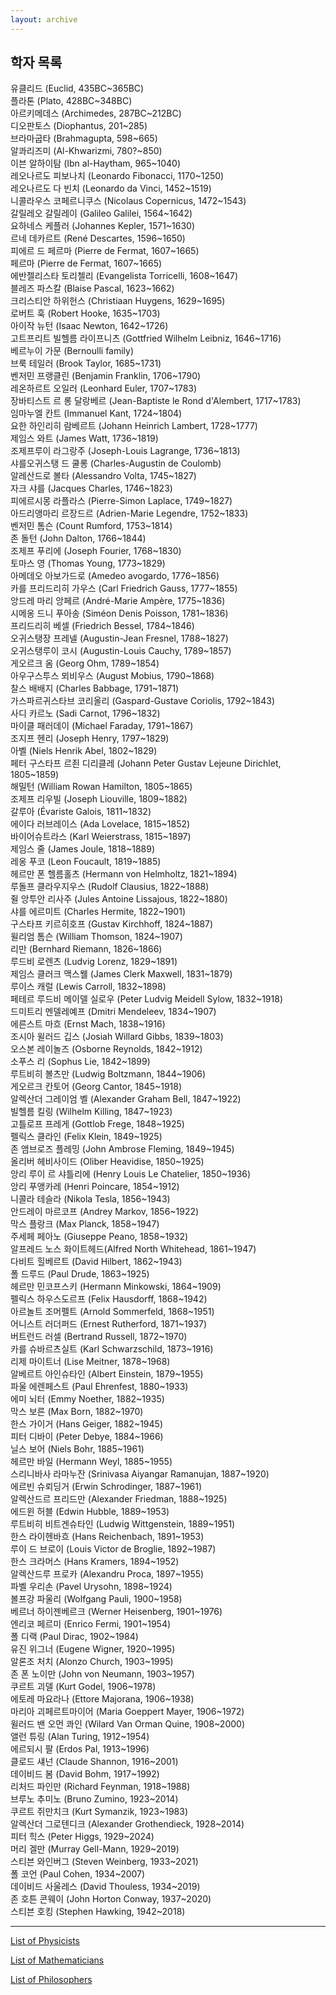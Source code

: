 ```yaml
---
layout: archive
---
```

## 학자 목록

유클리드 (Euclid, 435BC~365BC)  
플라톤 (Plato, 428BC~348BC)  
아르키메데스 (Archimedes, 287BC~212BC)  
디오판토스 (Diophantus, 201~285)  
브라마굽타 (Brahmagupta, 598~665)  
알콰리즈미 (Al-Khwarizmi, 780?~850)  
이븐 알하이탐 (Ibn al-Haytham, 965~1040)  
레오나르도 피보나치 (Leonardo Fibonacci, 1170~1250)  
레오나르도 다 빈치 (Leonardo da Vinci, 1452~1519)  
니콜라우스 코페르니쿠스 (Nicolaus Copernicus, 1472~1543)  
갈릴레오 갈릴레이 (Galileo Galilei, 1564~1642)  
요하네스 케플러 (Johannes Kepler, 1571~1630)  
르네 데카르트 (René Descartes, 1596~1650)  
피에르 드 페르마 (Pierre de Fermat, 1607~1665)  
페르마 (Pierre de Fermat, 1607~1665)  
에반젤리스타 토리첼리 (Evangelista Torricelli, 1608~1647)  
블레즈 파스칼 (Blaise Pascal, 1623~1662)  
크리스티안 하위헌스 (Christiaan Huygens, 1629~1695)  
로버트 훅 (Robert Hooke, 1635~1703)  
아이작 뉴턴 (Isaac Newton, 1642~1726)  
고트프리트 빌헬름 라이프니츠 (Gottfried Wilhelm Leibniz, 1646~1716)  
베르누이 가문 (Bernoulli family)  
브룩 테일러 (Brook Taylor, 1685~1731)  
벤저민 프랭클린 (Benjamin Franklin, 1706~1790)  
레온하르트 오일러 (Leonhard Euler, 1707~1783)  
장바티스트 르 롱 달랑베르 (Jean-Baptiste le Rond d'Alembert, 1717~1783)  
임마누엘 칸트 (Immanuel Kant, 1724~1804)  
요한 하인리히 람베르트 (Johann Heinrich Lambert, 1728~1777)  
제임스 와트 (James Watt, 1736~1819)  
조제프루이 라그랑주 (Joseph-Louis Lagrange, 1736~1813)  
샤를오귀스탱 드 쿨롱 (Charles-Augustin de Coulomb)  
알레산드로 볼타 (Alessandro Volta, 1745~1827)  
자크 샤를 (Jacques Charles, 1746~1823)  
피에르시몽 라플라스 (Pierre-Simon Laplace, 1749~1827)  
아드리앵마리 르장드르 (Adrien-Marie Legendre, 1752~1833)  
벤저민 톰슨 (Count Rumford, 1753~1814)  
존 돌턴 (John Dalton, 1766~1844)  
조제프 푸리에 (Joseph Fourier, 1768~1830)  
토마스 영 (Thomas Young, 1773~1829)  
아메데오 아보가드로 (Amedeo avogardo, 1776~1856)  
카를 프리드리히 가우스 (Carl Friedrich Gauss, 1777~1855)  
앙드레 마리 앙페르 (André-Marie Ampère, 1775~1836)  
시메옹 드니 푸아송 (Siméon Denis Poisson, 1781~1836)  
프리드리히 베셀 (Friedrich Bessel, 1784~1846)  
오귀스탱장 프레넬 (Augustin-Jean Fresnel, 1788~1827)  
오귀스탱루이 코시 (Augustin-Louis Cauchy, 1789~1857)  
게오르크 옴 (Georg Ohm, 1789~1854)  
아우구스투스 뫼비우스 (August Mobius, 1790~1868)  
찰스 배배지 (Charles Babbage, 1791~1871)  
가스파르귀스타브 코리올리 (Gaspard-Gustave Coriolis, 1792~1843)  
사디 카르노 (Sadi Carnot, 1796~1832)  
마이클 패러데이 (Michael Faraday, 1791~1867)  
조지프 헨리 (Joseph Henry, 1797~1829)  
아벨 (Niels Henrik Abel, 1802~1829)  
페터 구스타프 르죈 디리클레 (Johann Peter Gustav Lejeune Dirichlet, 1805~1859)  
해밀턴 (William Rowan Hamilton, 1805~1865)  
조제프 리우빌 (Joseph Liouville, 1809~1882)  
갈루아 (Évariste Galois, 1811~1832)  
에이다 러브레이스 (Ada Lovelace, 1815~1852)  
바이어슈트라스 (Karl Weierstrass, 1815~1897)  
제임스 줄 (James Joule, 1818~1889)  
레옹 푸코 (Leon Foucault, 1819~1885)  
헤르만 폰 헬름홀츠 (Hermann von Helmholtz, 1821~1894)  
루돌프 클라우지우스 (Rudolf Clausius, 1822~1888)  
쥘 앙투안 리사주 (Jules Antoine Lissajous, 1822~1880)  
샤를 에르미트 (Charles Hermite, 1822~1901)  
구스타프 키르히호프 (Gustav Kirchhoff, 1824~1887)  
윌리엄 톰슨 (William Thomson, 1824~1907)  
리만 (Bernhard Riemann, 1826~1866)  
루드비 로렌츠 (Ludvig Lorenz, 1829~1891)  
제임스 클러크 맥스웰 (James Clerk Maxwell, 1831~1879)  
루이스 캐럴 (Lewis Carroll, 1832~1898)  
페테르 루드비 메이델 실로우 (Peter Ludvig Meidell Sylow, 1832~1918)  
드미트리 멘델레예프 (Dmitri Mendeleev, 1834~1907)  
에른스트 마흐 (Ernst Mach, 1838~1916)  
조시아 윌러드 깁스 (Josiah Willard Gibbs, 1839~1803)  
오스본 레이놀즈 (Osborne Reynolds, 1842~1912)  
소푸스 리 (Sophus Lie, 1842~1899)  
루트비히 볼츠만 (Ludwig Boltzmann, 1844~1906)  
게오르크 칸토어 (Georg Cantor, 1845~1918)  
알렉산더 그레이엄 벨 (Alexander Graham Bell, 1847~1922)  
빌헬름 킬링 (Wilhelm Killing, 1847~1923)  
고틀로프 프레게 (Gottlob Frege, 1848~1925)  
펠릭스 클라인 (Felix Klein, 1849~1925)  
존 앰브로즈 플레밍 (John Ambrose Fleming, 1849~1945)  
올리버 헤비사이드 (Oliber Heavidise, 1850~1925)  
앙리 루이 르 샤틀리에 (Henry Louis Le Chatelier, 1850~1936)  
앙리 푸앵카레 (Henri Poincare, 1854~1912)  
니콜라 테슬라 (Nikola Tesla, 1856~1943)  
안드레이 마르코프 (Andrey Markov, 1856~1922)  
막스 플랑크 (Max Planck, 1858~1947)  
주세페 페아노 (Giuseppe Peano, 1858~1932)  
알프레드 노스 화이트헤드(Alfred North Whitehead, 1861~1947)  
다비트 힐베르트 (David Hilbert, 1862~1943)  
폴 드루드 (Paul Drude, 1863~1925)  
헤르만 민코프스키 (Hermann Minkowski, 1864~1909)  
펠릭스 하우스도르프 (Felix Hausdorff, 1868~1942)  
아르놀트 조머펠트 (Arnold Sommerfeld, 1868~1951)  
어니스트 러더퍼드 (Ernest Rutherford, 1871~1937)  
버트런드 러셀 (Bertrand Russell, 1872~1970)  
카를 슈바르츠실트 (Karl Schwarzschild, 1873~1916)  
리제 마이트너 (Lise Meitner, 1878~1968)  
알베르트 아인슈타인 (Albert Einstein, 1879~1955)  
파울 에렌페스트 (Paul Ehrenfest, 1880~1933)  
에미 뇌터 (Emmy Noether, 1882~1935)  
막스 보른 (Max Born, 1882~1970)  
한스 가이거 (Hans Geiger, 1882~1945)  
피터 디바이 (Peter Debye, 1884~1966)  
닐스 보어 (Niels Bohr, 1885~1961)  
헤르만 바일 (Hermann Weyl, 1885~1955)  
스리니바사 라마누잔 (Srinivasa Aiyangar Ramanujan, 1887~1920)  
에르빈 슈뢰딩거 (Erwin Schrodinger, 1887~1961)  
알렉산드르 프리드만 (Alexander Friedman, 1888~1925)  
에드윈 허블 (Edwin Hubble, 1889~1953)  
루트비히 비트겐슈타인 (Ludwig Wittgenstein, 1889~1951)  
한스 라이헨바흐 (Hans Reichenbach, 1891~1953)  
루이 드 브로이 (Louis Victor de Broglie, 1892~1987)  
한스 크라머스 (Hans Kramers, 1894~1952)  
알렉산드루 프로카 (Alexandru Proca, 1897~1955)  
파벨 우리손 (Pavel Urysohn, 1898~1924)  
볼프강 파울리 (Wolfgang Pauli, 1900~1958)  
베르너 하이젠베르크 (Werner Heisenberg, 1901~1976)  
엔리코 페르미 (Enrico Fermi, 1901~1954)  
폴 디랙 (Paul Dirac, 1902~1984)  
유진 위그너 (Eugene Wigner, 1920~1995)  
알론조 처치 (Alonzo Church, 1903~1995)  
존 폰 노이만 (John von Neumann, 1903~1957)  
쿠르트 괴델 (Kurt Godel, 1906~1978)  
에토레 마요라나 (Ettore Majorana, 1906~1938)  
마리아 괴페르트마이어 (Maria Goeppert Mayer, 1906~1972)  
윌러드 밴 오먼 콰인 (Wilard Van Orman Quine, 1908~2000)  
앨런 튜링 (Alan Turing, 1912~1954)  
에르되시 팔 (Erdos Pal, 1913~1996)  
클로드 섀넌 (Claude Shannon, 1916~2001)  
데이비드 봄 (David Bohm, 1917~1992)  
리처드 파인만 (Richard Feynman, 1918~1988)  
브루노 추미노 (Bruno Zumino, 1923~2014)  
쿠르트 쥐만치크 (Kurt Symanzik, 1923~1983)  
알렉산더 그로텐디크 (Alexander Grothendieck, 1928~2014)  
피터 힉스 (Peter Higgs, 1929~2024)  
머리 겔만 (Murray Gell-Mann, 1929~2019)  
스티븐 와인버그 (Steven Weinberg, 1933~2021)  
폴 코언 (Paul Cohen, 1934~2007)  
데이비드 사울레스 (David Thouless, 1934~2019)  
존 호튼 콘웨이 (John Horton Conway, 1937~2020)  
스티븐 호킹 (Stephen Hawking, 1942~2018)  

-----
[List of Physicists](https://en.wikipedia.org/wiki/List_of_physicists)

[List of Mathematicians](https://en.wikipedia.org/wiki/Lists_of_mathematicians)

[List of Philosophers](https://en.wikipedia.org/wiki/Lists_of_philosophers)